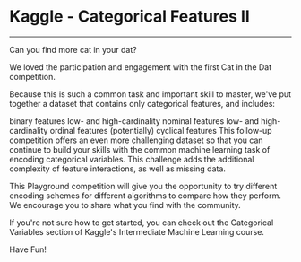 # Kaggle - Categorical Features II

*** 

Can you find more cat in your dat?

We loved the participation and engagement with the first Cat in the Dat competition.

Because this is such a common task and important skill to master, we've put together a dataset that contains only categorical features, and includes:

binary features
low- and high-cardinality nominal features
low- and high-cardinality ordinal features
(potentially) cyclical features
This follow-up competition offers an even more challenging dataset so that you can continue to build your skills with the common machine learning task of encoding categorical variables. This challenge adds the additional complexity of feature interactions, as well as missing data.

This Playground competition will give you the opportunity to try different encoding schemes for different algorithms to compare how they perform. We encourage you to share what you find with the community.

If you're not sure how to get started, you can check out the Categorical Variables section of Kaggle's Intermediate Machine Learning course.


Have Fun!
